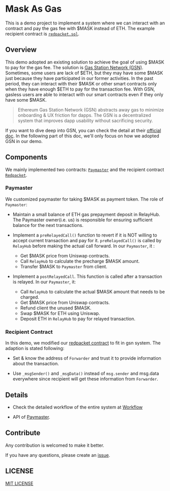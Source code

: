 # Mask As Gas

This is a demo project to implement a system where we can interact with an contract and pay the gas fee with $MASK instead of ETH. The example recipient contract is [`redpacket.sol`](./contracts/redpacket.sol).

## Overview

This demo adopted an existing solution to achieve the goal of using $MASK to pay for the gas fee. The solution is [Gas Station Network (GSN)](https://docs.opengsn.org/#the-problem). Sometimes, some users are lack of $ETH, but they may have some $MASK just because they have participated in our former activities. In the past period, they can interact with their $MASK or other smart contracts only when they have enough $ETH to pay for the transaction fee. With GSN, gasless users are able to interact with our smart contracts even if they only have some $MASK.

> Ethereum Gas Station Network (GSN) abstracts away gas to minimize onboarding & UX friction for dapps. The GSN is a decentralized system that improves dapp usability without sacrificing security.

If you want to dive deep into GSN, you can check the detail at their [official doc](https://docs.opengsn.org/).
In the following part of this doc, we'll only focus on how we adopted GSN in our demo.

## Components

We mainly implemented two contracts: [`Paymaster`](contracts/PayMaster.sol) and the recipient contract [`Redpacket`](contracts/redpacket.sol).

### Paymaster

We customized paymaster for taking $MASK as payment token. The role of `Paymaster`:

- Maintain a small balance of ETH gas prepayment deposit in RelayHub. The Paymaster owner(i.e. us) is responsible for ensuring sufficient balance for the next transactions.

- Implement a `preRelayedCall()` function to revert if it is NOT willing to accept current transaction and pay for it. `preRelayedCall()` is called by `RelayHub` before making the actual call forward. In our `Paymaster`, it :

  - Get $MASK price from Uniswap contracts.
  - Call `RelayHub` to calculate the precharge $MASK amount.
  - Transfer $MASK to `Paymaster` from client.

- Implement a `postRelayedCall`. This function is called after a transaction is relayed. In our `Paymaster`, it:

  - Call `RelayHub` to calculate the actual $MASK amount that needs to be charged.
  - Get $MASK price from Uniswap contracts.
  - Refund client the unused $MASK.
  - Swap $MASK for ETH using Uniswap.
  - Deposit ETH in `RelayHub` to pay for relayed transaction.

### Recipient Contract

In this demo, we modified our [redpacket contract](https://github.com/DimensionDev/RedPacket) to fit in gsn system. The adaption is stated following:

- Set & know the address of `Forwarder` and trust it to provide information about the transaction.

- Use `_msgSender()` and `_msgData()` instead of `msg.sender` and msg.data everywhere since recipient will get these information from `Forwarder`.

## Details

- Check the detailed workflow of the entire system at [Workflow](DOC/Workflow.md)

- API of [Paymaster](./DOC/PayMasterAPI.md).

## Contribute

Any contribution is welcomed to make it better.

If you have any questions, please create an [issue](https://github.com/SpaceStation09/MaskAsGas/issues).

## LICENSE

[MIT LICENSE](LICENSE)
